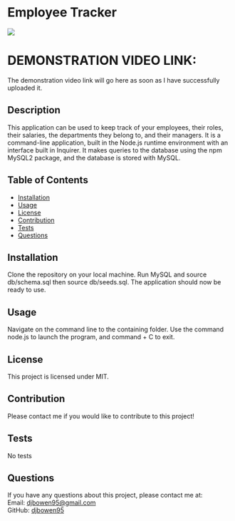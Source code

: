 # Employee Tracker
<img src="https://img.shields.io/badge/license-MIT-green.svg">

# DEMONSTRATION VIDEO LINK:
The demonstration video link will go here as soon as I have successfully uploaded it. 
## Description
This application can be used to keep track of your employees, their roles, their salaries, the departments they belong to, and their managers. It is a command-line application, built in the Node.js runtime environment with an interface built in Inquirer. It makes queries to the database using the npm MySQL2 package, and the database is stored with MySQL. 
    
## Table of Contents
    
* [Installation](#installation)
* [Usage](#usage)
* [License](#license)
* [Contribution](#contribution)
* [Tests](#tests)
* [Questions](#questions)
    
## Installation
Clone the repository on your local machine. Run MySQL and source db/schema.sql then source db/seeds.sql. The application should now be ready to use.

## Usage
Navigate on the command line to the containing folder. Use the command node.js to launch the program, and command + C to exit.

## License
This project is licensed under MIT.
    
## Contribution
Please contact me if you would like to contribute to this project!

## Tests
No tests

## Questions
If you have any questions about this project, please contact me at:  
Email: djbowen95@gmail.com  
GitHub: [djbowen95](https://github.com/djbowen95)  